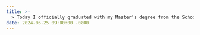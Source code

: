 ```yaml
---
title: >-  
  > Today I officially graduated with my Master’s degree from the School of Aerospace Engineering at Xiamen University. I am deeply grateful to Prof. Huagang Luo and Prof. Cunfu Wang for their guidance over the past three years, and I wish CAMDDA continued success and growth.
date: 2024-06-25 09:00:00 -0800  
---
```

